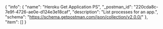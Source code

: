 {
  "info": {
    "name": "Heroku Get Application PS",
    "_postman_id": "220cda8c-7e9f-4726-ae0e-d124e3e18caf",
    "description": "List processes for an app.",
    "schema": "https://schema.getpostman.com/json/collection/v2.0.0/"
  },
  "item": []
}